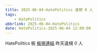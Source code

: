 ```yaml
---
title: 2025-06-04-HatePolitics 違規 0 人
tags:
    - HatePolitics
abbrlink: 2025-06-04-HatePolitics
date: HatePolitics-2025-06-04 12:00:00
---
```

HatePolitics 板 [板規連結](https://www.ptt.cc/bbs/HatePolitics/M.1617115262.A.D60.html)
昨天違規 0 人
